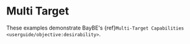 # Multi Target

These examples demonstrate BayBE's
{ref}`Multi-Target Capabilities <userguide/objective:desirability>`.